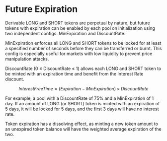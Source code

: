 # Future Expiration

Derivable LONG and SHORT tokens are perpetual by nature, but future tokens with expiration can be enabled by each pool on initialization using two independent configs: MinExpiration and DiscountRate.

MinExpiration enforces all LONG and SHORT tokens to be locked for at least a specified number of seconds before they can be transferred or burnt. This config is especially useful for markets with low liquidity to prevent price manipulation attacks.

DiscountRate (0 ≤ DiscountRate ≤ 1) allows each LONG and SHORT token to be minted with an expiration time and benefit from the Interest Rate discount.

$$InterestFreeTime = (Expiration - MinExpiration) \times DiscountRate$$

For example, a pool with a DiscountRate of 75% and a MinExpiration of 1 day. If an amount of LONG (or SHORT) token is minted with an expiration of 5 days, it will be locked for 5 days, and the first 3 days will have no interest rate.

Token expiration has a dissolving effect, as minting a new token amount to an unexpired token balance will have the weighted average expiration of the two.
